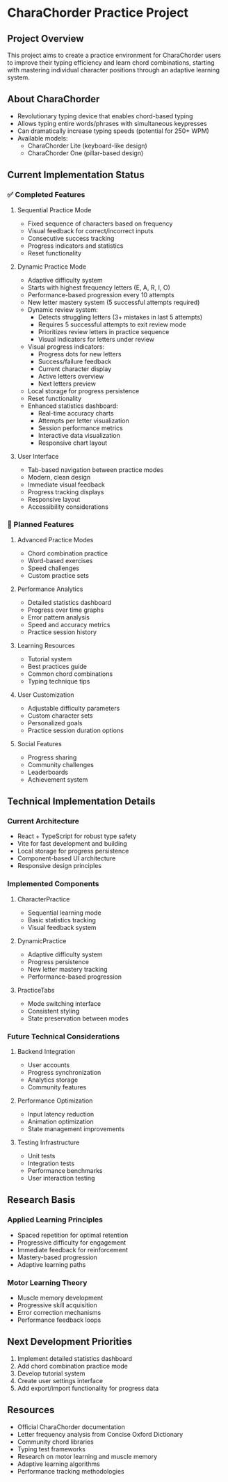 # CharaChorder Practice Project

## Project Overview
This project aims to create a practice environment for CharaChorder users to improve their typing efficiency and learn chord combinations, starting with mastering individual character positions through an adaptive learning system.

## About CharaChorder
- Revolutionary typing device that enables chord-based typing
- Allows typing entire words/phrases with simultaneous keypresses
- Can dramatically increase typing speeds (potential for 250+ WPM)
- Available models:
  - CharaChorder Lite (keyboard-like design)
  - CharaChorder One (pillar-based design)

## Current Implementation Status

### ✅ Completed Features

1. Sequential Practice Mode
   - Fixed sequence of characters based on frequency
   - Visual feedback for correct/incorrect inputs
   - Consecutive success tracking
   - Progress indicators and statistics
   - Reset functionality

2. Dynamic Practice Mode
   - Adaptive difficulty system
   - Starts with highest frequency letters (E, A, R, I, O)
   - Performance-based progression every 10 attempts
   - New letter mastery system (5 successful attempts required)
   - Dynamic review system:
     - Detects struggling letters (3+ mistakes in last 5 attempts)
     - Requires 5 successful attempts to exit review mode
     - Prioritizes review letters in practice sequence
     - Visual indicators for letters under review
   - Visual progress indicators:
     - Progress dots for new letters
     - Success/failure feedback
     - Current character display
     - Active letters overview
     - Next letters preview
   - Local storage for progress persistence
   - Reset functionality
   - Enhanced statistics dashboard:
     - Real-time accuracy charts
     - Attempts per letter visualization
     - Session performance metrics
     - Interactive data visualization
     - Responsive chart layout

3. User Interface
   - Tab-based navigation between practice modes
   - Modern, clean design
   - Immediate visual feedback
   - Progress tracking displays
   - Responsive layout
   - Accessibility considerations

### 🚀 Planned Features

1. Advanced Practice Modes
   - Chord combination practice
   - Word-based exercises
   - Speed challenges
   - Custom practice sets

2. Performance Analytics
   - Detailed statistics dashboard
   - Progress over time graphs
   - Error pattern analysis
   - Speed and accuracy metrics
   - Practice session history

3. Learning Resources
   - Tutorial system
   - Best practices guide
   - Common chord combinations
   - Typing technique tips

4. User Customization
   - Adjustable difficulty parameters
   - Custom character sets
   - Personalized goals
   - Practice session duration options

5. Social Features
   - Progress sharing
   - Community challenges
   - Leaderboards
   - Achievement system

## Technical Implementation Details

### Current Architecture
- React + TypeScript for robust type safety
- Vite for fast development and building
- Local storage for progress persistence
- Component-based UI architecture
- Responsive design principles

### Implemented Components
1. CharacterPractice
   - Sequential learning mode
   - Basic statistics tracking
   - Visual feedback system

2. DynamicPractice
   - Adaptive difficulty system
   - Progress persistence
   - New letter mastery tracking
   - Performance-based progression

3. PracticeTabs
   - Mode switching interface
   - Consistent styling
   - State preservation between modes

### Future Technical Considerations
1. Backend Integration
   - User accounts
   - Progress synchronization
   - Analytics storage
   - Community features

2. Performance Optimization
   - Input latency reduction
   - Animation optimization
   - State management improvements

3. Testing Infrastructure
   - Unit tests
   - Integration tests
   - Performance benchmarks
   - User interaction testing

## Research Basis

### Applied Learning Principles
- Spaced repetition for optimal retention
- Progressive difficulty for engagement
- Immediate feedback for reinforcement
- Mastery-based progression
- Adaptive learning paths

### Motor Learning Theory
- Muscle memory development
- Progressive skill acquisition
- Error correction mechanisms
- Performance feedback loops

## Next Development Priorities
1. Implement detailed statistics dashboard
2. Add chord combination practice mode
3. Develop tutorial system
4. Create user settings interface
5. Add export/import functionality for progress data

## Resources
- Official CharaChorder documentation
- Letter frequency analysis from Concise Oxford Dictionary
- Community chord libraries
- Typing test frameworks
- Research on motor learning and muscle memory
- Adaptive learning algorithms
- Performance tracking methodologies
